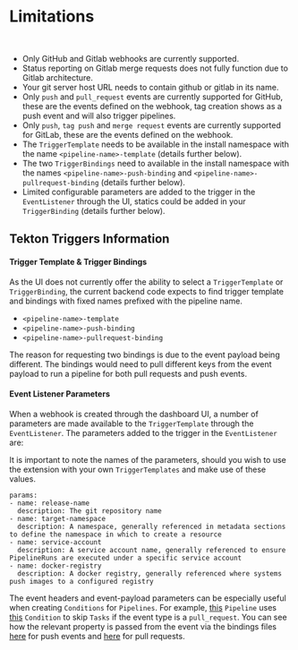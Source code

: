 # Limitations
<br/>

- Only GitHub and Gitlab webhooks are currently supported.
- Status reporting on Gitlab merge requests does not fully function due to Gitlab architecture.
- Your git server host URL needs to contain github or gitlab in its name.
- Only `push` and `pull_request` events are currently supported for GitHub, these are the events defined on the webhook, tag creation shows as a push event and will also trigger pipelines.
- Only `push`, `tag push` and `merge request` events are currently supported for GitLab, these are the events defined on the webhook.
- The `TriggerTemplate` needs to be available in the install namespace with the name `<pipeline-name>-template` (details further below).
- The two `TriggerBindings` need to available in the install namespace with the names `<pipeline-name>-push-binding` and `<pipeline-name>-pullrequest-binding` (details further below).
- Limited configurable parameters are added to the trigger in the `EventListener` through the UI, statics could be added in your `TriggerBinding` (details further below).


## Tekton Triggers Information

#### Trigger Template & Trigger Bindings

As the UI does not currently offer the ability to select a `TriggerTemplate` or `TriggerBinding`, the current backend code expects to find trigger template and bindings with fixed names prefixed with the pipeline name.

- `<pipeline-name>-template`
- `<pipeline-name>-push-binding`
- `<pipeline-name>-pullrequest-binding`

The reason for requesting two bindings is due to the event payload being different.  The bindings would need to pull different keys from the event payload to run a pipeline for both pull requests and push events.

#### Event Listener Parameters

When a webhook is created through the dashboard UI, a number of parameters are made available to the `TriggerTemplate` through the `EventListener`.  The parameters added to the trigger in the `EventListener` are:

It is important to note the names of the parameters, should you wish to use the extension with your own `TriggerTemplates` and make use of these values.

```
params:
- name: release-name
  description: The git repository name
- name: target-namespace
  description: A namespace, generally referenced in metadata sections to define the namespace in which to create a resource
- name: service-account
  description: A service account name, generally referenced to ensure PipelineRuns are executed under a specific service account
- name: docker-registry
  description: A docker registry, generally referenced where systems push images to a configured registry 
```

The event headers and event-payload parameters can be especially useful when creating `Conditions` for `Pipelines`. For example, [this](https://github.com/pipeline-hotel/example-pipelines/blob/master/triggers-resources/config/simple-pipeline/simple-pipeline.yaml) `Pipeline` uses [this](https://github.com/pipeline-hotel/example-pipelines/blob/master/triggers-resources/config/simple-pipeline/deployment-condition.yaml) `Condition` to skip `Tasks` if the event type is a `pull_request`.  You can see how the relevant property is passed from the event via the bindings files [here](https://github.com/pipeline-hotel/example-pipelines/blob/master/triggers-resources/config/simple-pipeline/simple-pipeline-push-binding.yaml) for push events and [here](https://github.com/pipeline-hotel/example-pipelines/blob/master/triggers-resources/config/simple-pipeline/simple-pipeline-pullrequest-binding.yaml) for pull requests.
